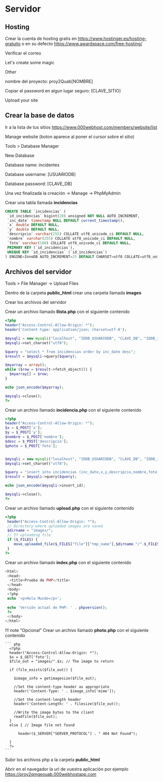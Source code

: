 # Servidor

## Hosting 

Crear la cuenta de hosting gratis en https://www.hostinger.es/hosting-gratuito o en su defecto https://www.awardspace.com/free-hosting/

Verificar el correo

Let's create some magic

Other

nombre del proyecto: proy2Quab[NOMBRE]

Copiar el password en algun lugar seguro: [CLAVE_SITIO]

Upload your site

## Crear la base de datos

Ir a la lista de tus sitios https://www.000webhost.com/members/website/list

Manage website (boton aparece al poner el cursor sobre el sitio)

Tools > Database Manager

New Database

Database name: incidentes

Database username: [USUARIODB]

Database password: [CLAVE_DB]

Una vez finalizada la creación -> Manage -> PhpMyAdmin 

Crear una tabla llamada **incidencias**

``` sql
CREATE TABLE `incidencias` (
 `id_incidencias` bigint(20) unsigned NOT NULL AUTO_INCREMENT,
 `inc_date` timestamp NULL DEFAULT current_timestamp(),
 `x` double DEFAULT NULL,
 `y` double DEFAULT NULL,
 `descripcio` varchar(255) COLLATE utf8_unicode_ci DEFAULT NULL,
 `nombre` varchar(255) COLLATE utf8_unicode_ci DEFAULT NULL,
 `foto` varchar(100) COLLATE utf8_unicode_ci DEFAULT NULL,
 PRIMARY KEY (`id_incidencias`),
 UNIQUE KEY `id_incidencias` (`id_incidencias`)
) ENGINE=InnoDB AUTO_INCREMENT=25 DEFAULT CHARSET=utf8 COLLATE=utf8_unicode_ci
``` 

## Archivos del servidor

Tools > File Manager -> Upload Files

Dentro de la carpeta **public_html** crear una carpeta llamada **images**

Crear los archivos del servidor

Crear un archivo llamado **llista.php** con el siguiente contenido

``` php
<?php
header("Access-Control-Allow-Origin: *");
header('Content-type: application/json; charset=utf-8');

$mysqli = new mysqli("localhost", "IDDB_USUARIODB", "CLAVE_DB", "IDDB_incidentes") or die ("No puc connectar-me");
$mysqli->set_charset("utf8");

$query = "select * from incidencias order by inc_date desc";
$result = $mysqli->query($query);

$myarray = array();
while ($row = $result->fetch_object()) {
  $myarray[] = $row;
}

echo json_encode($myarray);

$mysqli->close();
?>
```

Crear un archivo llamado **incidencia.php** con el siguiente contenido

``` php
<?php
header("Access-Control-Allow-Origin: *");
$x = $_POST['x'];
$y = $_POST['y'];
$nombre = $_POST['nombre'];
$desc = $_POST['descripcio'];
$photo = $_POST['foto'];


$mysqli = new mysqli("localhost", "IDDB_USUARIODB", "CLAVE_DB", "IDDB_incidentes") or die ("No puc connectar-me");
$mysqli->set_charset("utf8");

$query = "insert into incidencias (inc_date,x,y,descripcio,nombre,foto) values (now(),".$x.",".$y.",'".$desc."','".$nombre."','".$photo."')";
$result = $mysqli->query($query);

echo json_encode($mysqli->insert_id);

$mysqli->close();
?>
```

Crear un archivo llamado **upload.php** con el siguiente contenido

``` php
<?php
 header("Access-Control-Allow-Origin: *");
 // Directory where uploaded images are saved
 $dirname = "images/"; 
 // If uploading file
 if ($_FILES) {
    move_uploaded_file($_FILES["file"]["tmp_name"],$dirname."/".$_FILES["file"]["name"]);
 }
?>
```

Crear un archivo llamado **index.php** con el siguiente contenido

``` php
<html>
 <head>
  <title>Prueba de PHP</title>
 </head>
 <body>
 <?php 
 echo '<p>Hola Mundo</p>'; 
 
 echo 'Versión actual de PHP: ' . phpversion();
 ?>
 </body>
</html>
```

!!! note "Opcional"
    Crear un archivo llamado **photo.php** con el siguiente contenido

    ``` php
      <?php
      header("Access-Control-Allow-Origin: *");
      $x = $_GET['foto'];
      $file_out = "images/".$x; // The image to return

      if (file_exists($file_out)) {

        $image_info = getimagesize($file_out);

        //Set the content-type header as appropriate
        header('Content-Type: ' . $image_info['mime']);

        //Set the content-length header
        header('Content-Length: ' . filesize($file_out));

        //Write the image bytes to the client
        readfile($file_out);
      }
      else { // Image file not found

          header($_SERVER["SERVER_PROTOCOL"] . " 404 Not Found");

      }
      ?>
    ```

Subir los archivos php a la carpeta **public_html**

Abrir en el navegador la url de vuestra aplicación por ejemplo https://proy2qmgeouab.000webhostapp.com

